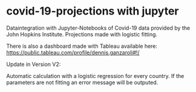 # covid-19-projections with jupyter

Dataintegration with Jupyter-Notebooks of Covid-19 data provided by the John Hopkins Institute.
Projections made with logistic fitting.

There is also a dashboard made with Tableau available here: https://public.tableau.com/profile/dennis.ganzaroli#!/

Update in Version V2:

Automatic calculation with a logistic regression for every country.
If the parameters are not fitting an error message will be outputed.
